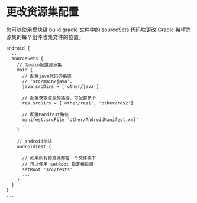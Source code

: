 # 更改资源集配置

您可以使用模块级 build.gradle 文件中的 sourceSets 代码块更改 Gradle 希望为源集的每个组件收集文件的位置。

```
android {
  ...
  sourceSets {
    // 为main配置资源集
    main {
      // 配置java代码的路径
      // 'src/main/java'.
      java.srcDirs = ['other/java']

      // 配置获取资源的路径，可配置多个
      res.srcDirs = ['other/res1', 'other/res2']

      // 配置Manifest路径
      manifest.srcFile 'other/AndroidManifest.xml'
      ...
    }

    // android测试
    androidTest {

      // 如果所有的资源都在一个文件夹下
      // 可以使用 setRoot 指定根目录
      setRoot 'src/tests'
      ...
    }
  }
}
...
```


